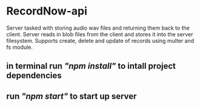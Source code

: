 # RecordNow-api
Server tasked with storing audio wav files and returning them back to the client. Server reads in blob files from the client and stores it into the server filesystem. Supports create, delete and update of records using multer and fs module.

## in terminal run *"npm install"* to intall project dependencies
## run *"npm start"* to start up server


